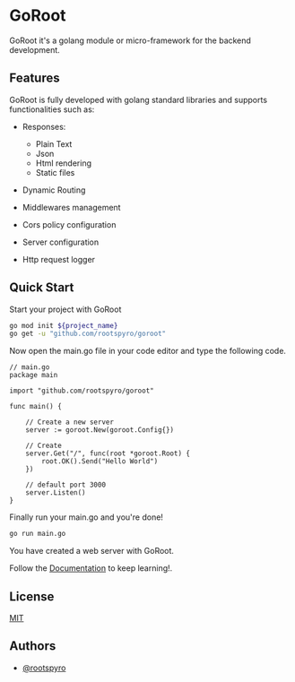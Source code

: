 # GoRoot

GoRoot it's a golang module or micro-framework for the backend development.

## Features

GoRoot is fully developed with golang standard libraries and supports functionalities such as:

- Responses:
    - Plain Text
    - Json
    - Html rendering
    - Static files

- Dynamic Routing
- Middlewares management
- Cors policy configuration
- Server configuration
- Http request logger
## Quick Start

Start your project with GoRoot

```bash
go mod init ${project_name}
go get -u "github.com/rootspyro/goroot"
```

Now open the main.go file in your code editor and type the following code.
```golang
// main.go
package main

import "github.com/rootspyro/goroot"

func main() {

    // Create a new server
	server := goroot.New(goroot.Config{})

    // Create 
	server.Get("/", func(root *goroot.Root) {
		root.OK().Send("Hello World")
	})
    
    // default port 3000
	server.Listen()
}
```

Finally run your main.go and you're done!

```bash
go run main.go
```

You have created a web server with GoRoot.

Follow the [Documentation](docs/README.md) to keep learning!.



## License

[MIT](https://choosealicense.com/licenses/mit/)


## Authors

- [@rootspyro](https://www.github.com/rootspyro)

